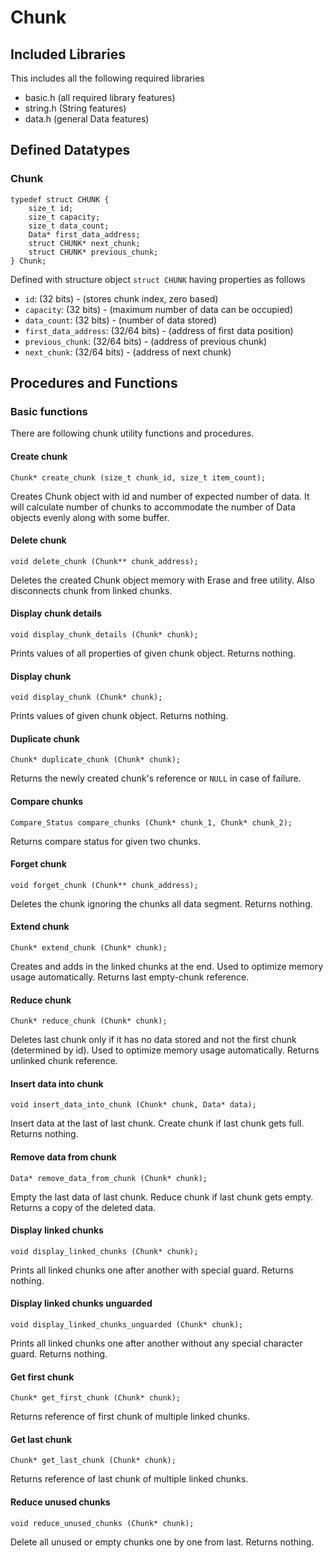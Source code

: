 # Chunk

## Included Libraries

This includes all the following required libraries

- basic.h (all required library features)
- string.h (String features)
- data.h (general Data features)

## Defined Datatypes

### Chunk

```
typedef struct CHUNK {
	size_t id;
	size_t capacity;
	size_t data_count;
	Data* first_data_address;
	struct CHUNK* next_chunk;
	struct CHUNK* previous_chunk;
} Chunk;
```

Defined with structure object `struct CHUNK` having properties as follows

- `id`: (32 bits) - (stores chunk index, zero based)
- `capacity`: (32 bits) - (maximum number of data can be occupied)
- `data_count`: (32 bits) - (number of data stored)
- `first_data_address`: (32/64 bits) - (address of first data position)
- `previous_chunk`: (32/64 bits) - (address of previous chunk)
- `next_chunk`: (32/64 bits) - (address of next chunk)

## Procedures and Functions

### Basic functions

There are following chunk utility functions and procedures.

#### Create chunk

`Chunk* create_chunk (size_t chunk_id, size_t item_count);`

Creates Chunk object with id and number of expected number of data.
It will calculate number of chunks to accommodate the number of Data objects evenly along with some buffer.

#### Delete chunk

`void delete_chunk (Chunk** chunk_address);`

Deletes the created Chunk object memory with Erase and free utility.
Also disconnects chunk from linked chunks.

#### Display chunk details

`void display_chunk_details (Chunk* chunk);`

Prints values of all properties of given chunk object.
Returns nothing.

#### Display chunk

`void display_chunk (Chunk* chunk);`

Prints values of given chunk object.
Returns nothing.

#### Duplicate chunk

`Chunk* duplicate_chunk (Chunk* chunk);`

Returns the newly created chunk's reference or `NULL` in case of failure.

#### Compare chunks

`Compare_Status compare_chunks (Chunk* chunk_1, Chunk* chunk_2);`

Returns compare status for given two chunks.

#### Forget chunk

`void forget_chunk (Chunk** chunk_address);`

Deletes the chunk ignoring the chunks all data segment.
Returns nothing.

#### Extend chunk

`Chunk* extend_chunk (Chunk* chunk);`

Creates and adds in the linked chunks at the end.
Used to optimize memory usage automatically.
Returns last empty-chunk reference.

#### Reduce chunk

`Chunk* reduce_chunk (Chunk* chunk);`

Deletes last chunk only if it has no data stored and not the first chunk (determined by id).
Used to optimize memory usage automatically.
Returns unlinked chunk reference.

#### Insert data into chunk

`void insert_data_into_chunk (Chunk* chunk, Data* data);`

Insert data at the last of last chunk.
Create chunk if last chunk gets full.
Returns nothing.

#### Remove data from chunk

`Data* remove_data_from_chunk (Chunk* chunk);`

Empty the last data of last chunk.
Reduce chunk if last chunk gets empty.
Returns a copy of the deleted data.

#### Display linked chunks

`void display_linked_chunks (Chunk* chunk);`

Prints all linked chunks one after another with special guard.
Returns nothing.

#### Display linked chunks unguarded

`void display_linked_chunks_unguarded (Chunk* chunk);`

Prints all linked chunks one after another without any special character guard.
Returns nothing.

#### Get first chunk

`Chunk* get_first_chunk (Chunk* chunk);`

Returns reference of first chunk of multiple linked chunks.

#### Get last chunk

`Chunk* get_last_chunk (Chunk* chunk);`

Returns reference of last chunk of multiple linked chunks.

#### Reduce unused chunks

`void reduce_unused_chunks (Chunk* chunk);`

Delete all unused or empty chunks one by one from last.
Returns nothing.

